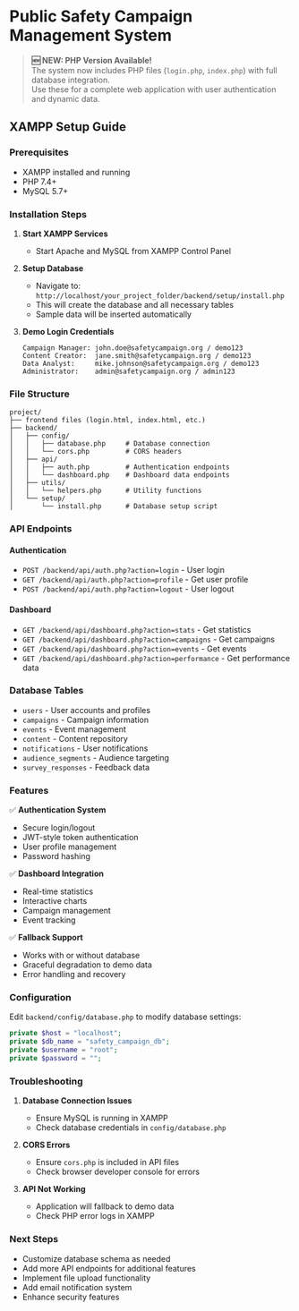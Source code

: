 # Public Safety Campaign Management System

> **🆕 NEW: PHP Version Available!**  
> The system now includes PHP files (`login.php`, `index.php`) with full database integration.  
> Use these for a complete web application with user authentication and dynamic data.

## XAMPP Setup Guide

### Prerequisites
- XAMPP installed and running
- PHP 7.4+ 
- MySQL 5.7+

### Installation Steps

1. **Start XAMPP Services**
   - Start Apache and MySQL from XAMPP Control Panel

2. **Setup Database**
   - Navigate to: `http://localhost/your_project_folder/backend/setup/install.php`
   - This will create the database and all necessary tables
   - Sample data will be inserted automatically

3. **Demo Login Credentials**
   ```
   Campaign Manager: john.doe@safetycampaign.org / demo123
   Content Creator:  jane.smith@safetycampaign.org / demo123  
   Data Analyst:     mike.johnson@safetycampaign.org / demo123
   Administrator:    admin@safetycampaign.org / admin123
   ```

### File Structure
```
project/
├── frontend files (login.html, index.html, etc.)
├── backend/
│   ├── config/
│   │   ├── database.php     # Database connection
│   │   └── cors.php         # CORS headers
│   ├── api/
│   │   ├── auth.php         # Authentication endpoints
│   │   └── dashboard.php    # Dashboard data endpoints
│   ├── utils/
│   │   └── helpers.php      # Utility functions
│   └── setup/
│       └── install.php      # Database setup script
```

### API Endpoints

#### Authentication
- `POST /backend/api/auth.php?action=login` - User login
- `GET /backend/api/auth.php?action=profile` - Get user profile
- `POST /backend/api/auth.php?action=logout` - User logout

#### Dashboard
- `GET /backend/api/dashboard.php?action=stats` - Get statistics
- `GET /backend/api/dashboard.php?action=campaigns` - Get campaigns
- `GET /backend/api/dashboard.php?action=events` - Get events
- `GET /backend/api/dashboard.php?action=performance` - Get performance data

### Database Tables
- `users` - User accounts and profiles
- `campaigns` - Campaign information
- `events` - Event management
- `content` - Content repository
- `notifications` - User notifications
- `audience_segments` - Audience targeting
- `survey_responses` - Feedback data

### Features
✅ **Authentication System**
- Secure login/logout
- JWT-style token authentication
- User profile management
- Password hashing

✅ **Dashboard Integration**
- Real-time statistics
- Interactive charts
- Campaign management
- Event tracking

✅ **Fallback Support**
- Works with or without database
- Graceful degradation to demo data
- Error handling and recovery

### Configuration
Edit `backend/config/database.php` to modify database settings:
```php
private $host = "localhost";
private $db_name = "safety_campaign_db";
private $username = "root";
private $password = "";
```

### Troubleshooting
1. **Database Connection Issues**
   - Ensure MySQL is running in XAMPP
   - Check database credentials in `config/database.php`

2. **CORS Errors**
   - Ensure `cors.php` is included in API files
   - Check browser developer console for errors

3. **API Not Working**
   - Application will fallback to demo data
   - Check PHP error logs in XAMPP

### Next Steps
- Customize database schema as needed
- Add more API endpoints for additional features
- Implement file upload functionality
- Add email notification system
- Enhance security features